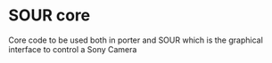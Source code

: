 # SOUR core

Core code to be used both in porter and SOUR which is the graphical interface to control a Sony Camera 
